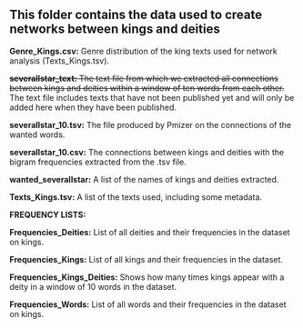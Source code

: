 ## This folder contains the data used to create networks between kings and deities

<b>Genre_Kings.csv:</b> Genre distribution of the king texts used for network analysis (Texts_Kings.tsv).

~~<b>severalIstar_text:</b> The text file from which we extracted all connections between kings and deities within a window of ten words from each other.~~ The text file includes texts that have not been published yet and will only be added here when they have been published.

<b>severalIstar_10.tsv:</b> The file produced by Pmizer on the connections of the wanted words.

<b>severalIstar_10.csv:</b> The connections between kings and deities with the bigram frequencies extracted from the .tsv file.

<b>wanted_severalIstar:</b> A list of the names of kings and deities extracted. 

<b>Texts_Kings.tsv:</b> A list of the texts used, including some metadata.

<b>FREQUENCY LISTS:</b>

<b>Frequencies_Deities:</b> List of all deities and their frequencies in the dataset on kings.

<b>Frequencies_Kings:</b> List of all kings and their frequencies in the dataset.

<b>Frequencies_Kings_Deities:</b> Shows how many times kings appear with a deity in a window of 10 words in the dataset.

<b>Frequencies_Words:</b> List of all words and their frequencies in the dataset on kings.
